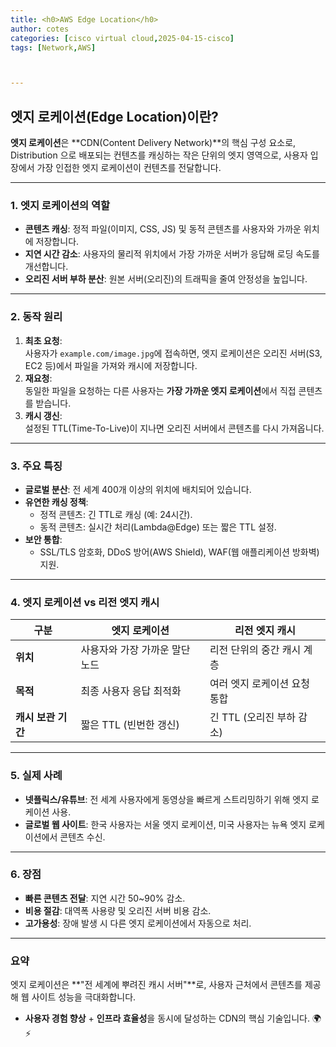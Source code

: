 ```yaml
---
title: <h0>AWS Edge Location</h0>
author: cotes 
categories: [cisco virtual cloud,2025-04-15-cisco]
tags: [Network,AWS]



---
```


## **엣지 로케이션(Edge Location)이란?**

**엣지 로케이션**은 **CDN(Content Delivery Network)**의 핵심 구성 요소로, Distribution 으로 배포되는 컨텐츠를 캐싱하는 작은 단위의 엣지 영역으로, 사용자 입장에서 가장 인접한 엣지 로케이션이 컨텐츠를 전달합니다.

---

### **1. 엣지 로케이션의 역할**
- **콘텐츠 캐싱**: 정적 파일(이미지, CSS, JS) 및 동적 콘텐츠를 사용자와 가까운 위치에 저장합니다.
- **지연 시간 감소**: 사용자의 물리적 위치에서 가장 가까운 서버가 응답해 로딩 속도를 개선합니다.
- **오리진 서버 부하 분산**: 원본 서버(오리진)의 트래픽을 줄여 안정성을 높입니다.

---

### **2. 동작 원리**
1. **최초 요청**:  
   사용자가 `example.com/image.jpg`에 접속하면, 엣지 로케이션은 오리진 서버(S3, EC2 등)에서 파일을 가져와 캐시에 저장합니다.  
2. **재요청**:  
   동일한 파일을 요청하는 다른 사용자는 **가장 가까운 엣지 로케이션**에서 직접 콘텐츠를 받습니다.  
3. **캐시 갱신**:  
   설정된 TTL(Time-To-Live)이 지나면 오리진 서버에서 콘텐츠를 다시 가져옵니다.

---

### **3. 주요 특징**
- **글로벌 분산**: 전 세계 400개 이상의 위치에 배치되어 있습니다.  
- **유연한 캐싱 정책**:  
  - 정적 콘텐츠: 긴 TTL로 캐싱 (예: 24시간).  
  - 동적 콘텐츠: 실시간 처리(Lambda@Edge) 또는 짧은 TTL 설정.  
- **보안 통합**:  
  - SSL/TLS 암호화, DDoS 방어(AWS Shield), WAF(웹 애플리케이션 방화벽) 지원.

---

### **4. 엣지 로케이션 vs 리전 엣지 캐시**
| **구분**           | **엣지 로케이션**              | **리전 엣지 캐시**           |
| ------------------ | ------------------------------ | ---------------------------- |
| **위치**           | 사용자와 가장 가까운 말단 노드 | 리전 단위의 중간 캐시 계층   |
| **목적**           | 최종 사용자 응답 최적화        | 여러 엣지 로케이션 요청 통합 |
| **캐시 보관 기간** | 짧은 TTL (빈번한 갱신)         | 긴 TTL (오리진 부하 감소)    |

---

### **5. 실제 사례**
- **넷플릭스/유튜브**: 전 세계 사용자에게 동영상을 빠르게 스트리밍하기 위해 엣지 로케이션 사용.  
- **글로벌 웹 사이트**: 한국 사용자는 서울 엣지 로케이션, 미국 사용자는 뉴욕 엣지 로케이션에서 콘텐츠 수신.

---

### **6. 장점**
- **빠른 콘텐츠 전달**: 지연 시간 50~90% 감소.  
- **비용 절감**: 대역폭 사용량 및 오리진 서버 비용 감소.  
- **고가용성**: 장애 발생 시 다른 엣지 로케이션에서 자동으로 처리.

---

### **요약**  
엣지 로케이션은 **"전 세계에 뿌려진 캐시 서버"**로, 사용자 근처에서 콘텐츠를 제공해 웹 사이트 성능을 극대화합니다.  
- **사용자 경험 향상** + **인프라 효율성**을 동시에 달성하는 CDN의 핵심 기술입니다. 🌍⚡